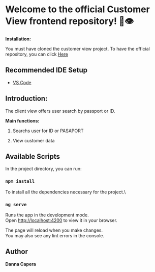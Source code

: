 # Welcome to the official Customer View frontend repository! 👤👁️

**Installation:**

You must have cloned the customer view project. To have the official repository, you can click [Here](https://github.com/dannapaolacp/Customer_View_Frontend.git "Here")

## Recommended IDE Setup

- [VS Code](https://code.visualstudio.com/)

## Introduction:

The client view offers user search by passport or ID.

**Main functions:**

1. Searchs user for ID or PASAPORT

2. View customer data

## Available Scripts

In the project directory, you can run:

### `npm install`

To install all the dependencies necessary for the project.\

### `ng serve`

Runs the app in the development mode.\
Open [http://localhost:4200](http://localhost:4200) to view it in your browser.

The page will reload when you make changes.\
You may also see any lint errors in the console.

## Author

**Danna Capera**
